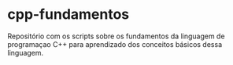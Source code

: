 # cpp-fundamentos
Repositório com os scripts sobre os fundamentos da linguagem de programaçao C++ para aprendizado dos conceitos básicos dessa linguagem.
